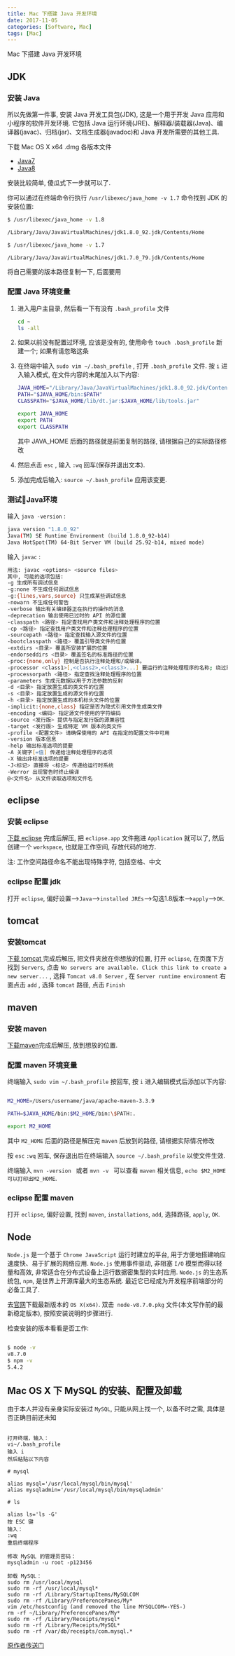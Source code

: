 ```yaml
---
title: Mac 下搭建 Java 开发环境
date: 2017-11-05
categories: [Software, Mac]
tags: [Mac]
---
```


Mac 下搭建 Java 开发环境

## JDK

### 安装 Java

所以先做第一件事, 安装 Java 开发工具包(JDK), 这是一个用于开发 Java 应用和小程序的软件开发环境. 它包括 Java 运行环境(JRE)、解释器/装载器(Java)、编译器(javac)、归档(jar)、文档生成器(javadoc)和 Java 开发所需要的其他工具.

下载 Mac OS X x64 .dmg 各版本文件

- [Java7](http://www.oracle.com/technetwork/java/javase/downloads/jdk7-downloads-1880260.html)
- [Java8](http://www.oracle.com/technetwork/java/javase/downloads/jdk8-downloads-2133151.html)

安装比较简单, 傻瓜式下一步就可以了.

你可以通过在终端命令行执行 `/usr/libexec/java_home -v 1.7` 命令找到 JDK 的安装位置:

```zsh
$ /usr/libexec/java_home -v 1.8

/Library/Java/JavaVirtualMachines/jdk1.8.0_92.jdk/Contents/Home

$ /usr/libexec/java_home -v 1.7

/Library/Java/JavaVirtualMachines/jdk1.7.0_79.jdk/Contents/Home
```

将自己需要的版本路径复制一下, 后面要用

### 配置 Java 环境变量

1. 进入用户主目录, 然后看一下有没有 `.bash_profile` 文件

    ```zsh
    cd ~
    ls -all
    ```

2. 如果以前没有配置过环境, 应该是没有的, 使用命令 `touch .bash_profile` 新建一个; 如果有请忽略这条
3. 在终端中输入 `sudo vim ~/.bash_profile` , 打开 `.bash_profile` 文件. 按 `i` 进入输入模式, 在文件内容的末尾加入以下内容:

    ```zsh
    JAVA_HOME="/Library/Java/JavaVirtualMachines/jdk1.8.0_92.jdk/Contents/Home"
    PATH="$JAVA_HOME/bin:$PATH"
    CLASSPATH="$JAVA_HOME/lib/dt.jar:$JAVA_HOME/lib/tools.jar"

    export JAVA_HOME
    export PATH
    export CLASSPATH
    ```

    其中 JAVA_HOME 后面的路径就是前面复制的路径, 请根据自己的实际路径修改

4. 然后点击 `esc` , 输入 `:wq` 回车(保存并退出文本).
5. 添加完成后输入: `source ~/.bash_profile` 应用该变更.

### 测试Java环境

输入 `java -version` :

```zsh
java version "1.8.0_92"
Java(TM) SE Runtime Environment (build 1.8.0_92-b14)
Java HotSpot(TM) 64-Bit Server VM (build 25.92-b14, mixed mode)

```

输入 `javac` :

```zsh
用法: javac <options> <source files>
其中, 可能的选项包括:
-g 生成所有调试信息
-g:none 不生成任何调试信息
-g:{lines,vars,source} 只生成某些调试信息
-nowarn 不生成任何警告
-verbose 输出有关编译器正在执行的操作的消息
-deprecation 输出使用已过时的 API 的源位置
-classpath <路径> 指定查找用户类文件和注释处理程序的位置
-cp <路径> 指定查找用户类文件和注释处理程序的位置
-sourcepath <路径> 指定查找输入源文件的位置
-bootclasspath <路径> 覆盖引导类文件的位置
-extdirs <目录> 覆盖所安装扩展的位置
-endorseddirs <目录> 覆盖签名的标准路径的位置
-proc:{none,only} 控制是否执行注释处理和/或编译。
-processor <class1>[,<class2>,<class3>...] 要运行的注释处理程序的名称; 绕过默认的搜索进程
-processorpath <路径> 指定查找注释处理程序的位置
-parameters 生成元数据以用于方法参数的反射
-d <目录> 指定放置生成的类文件的位置
-s <目录> 指定放置生成的源文件的位置
-h <目录> 指定放置生成的本机标头文件的位置
-implicit:{none,class} 指定是否为隐式引用文件生成类文件
-encoding <编码> 指定源文件使用的字符编码
-source <发行版> 提供与指定发行版的源兼容性
-target <发行版> 生成特定 VM 版本的类文件
-profile <配置文件> 请确保使用的 API 在指定的配置文件中可用
-version 版本信息
-help 输出标准选项的提要
-A 关键字[=值] 传递给注释处理程序的选项
-X 输出非标准选项的提要
-J<标记> 直接将 <标记> 传递给运行时系统
-Werror 出现警告时终止编译
@<文件名> 从文件读取选项和文件名
```

## eclipse

### 安装 eclipse

[下载 eclipse](https://www.eclipse.org/downloads/) 完成后解压, 把 `eclipse.app` 文件拖进 `Application` 就可以了, 然后创建一个 `workspace`, 也就是工作空间, 存放代码的地方.

注: 工作空间路径命名不能出现特殊字符, 包括空格、中文

### eclipse 配置 jdk

打开 `eclipse`, 偏好设置-->`Java`-->`installed JREs`-->勾选1.8版本-->`apply`-->`OK`.

## tomcat

### 安装tomcat

[下载 tomcat ](https://tomcat.apache.org/download-80.cgi)完成后解压, 把文件夹放在你想放的位置, 打开 `eclipse`, 在页面下方找到 `Servers`, 点击 `No servers are available. Click this link to create a new server...` , 选择 `Tomcat v8.0 Server` , 在 `Server runtime environment` 右面点击 `add` , 选择 `tomcat` 路径, 点击 `Finish`

## maven

### 安装 maven

[下载maven](http://maven.apache.org/download.cgi)完成后解压, 放到想放的位置.

### 配置 maven 环境变量

终端输入 `sudo vim ~/.bash_profile` 按回车, 按 `i` 进入编辑模式后添加以下内容:

```zsh

M2_HOME=/Users/username/java/apache-maven-3.3.9

PATH=$JAVA_HOME/bin:$M2_HOME/bin:\$PATH:.

export M2_HOME

```

其中 `M2_HOME` 后面的路径是解压完 `maven` 后放到的路径, 请根据实际情况修改

按 `esc` `:wq` 回车, 保存退出后在终端输入 `source ~/.bash_profile` 以使文件生效.

终端输入 `mvn -version ` 或者 `mvn -v ` 可以查看 `maven` 相关信息, `echo $M2_HOME` `可以打印出M2_HOME`.

### eclipse 配置 maven

打开 `eclipse`, 偏好设置, 找到 `maven`, `installations`, `add`, 选择路径, `apply`, `OK`.

## Node

`Node.js` 是一个基于 `Chrome JavaScript` 运行时建立的平台, 用于方便地搭建响应速度快、易于扩展的网络应用. `Node.js` 使用事件驱动, 非阻塞 `I/O` 模型而得以轻量和高效, 非常适合在分布式设备上运行数据密集型的实时应用. `Node.js` 的生态系统包, `npm`, 是世界上开源库最大的生态系统. 最近它已经成为开发程序前端部分的必备工具了.

去[官网](https://nodejs.org/)下载最新版本的 `OS X(x64)`. 双击` node-v8.7.0.pkg` 文件(本文写作前的最新稳定版本), 按照安装说明的步骤进行.

检查安装的版本看看是否工作:

```zsh

$ node -v
v8.7.0
$ npm -v
5.4.2

```

## Mac OS X 下 MySQL 的安装、配置及卸载

由于本人并没有亲身实际安装过 `MySQL`, 只能从网上找一个, 以备不时之需, 具体是否正确目前还未知

```

打开终端，输入：
vi~/.bash_profile
输入 i
然后粘贴以下内容

# mysql

alias mysql='/usr/local/mysql/bin/mysql'
alias mysqladmin='/usr/local/mysql/bin/mysqladmin'

# ls

alias ls='ls -G'
按 ESC 键
输入：
:wq
重启终端程序

修改 MySQL 的管理员密码：
mysqladmin -u root -p123456

卸载 MySQL：
sudo rm /usr/local/mysql
sudo rm -rf /usr/local/mysql*
sudo rm -rf /Library/StartupItems/MySQLCOM
sudo rm -rf /Library/PreferencePanes/My*
vim /etc/hostconfig (and removed the line MYSQLCOM=-YES-)
rm -rf ~/Library/PreferencePanes/My*
sudo rm -rf /Library/Receipts/mysql*
sudo rm -rf /Library/Receipts/MySQL*
sudo rm -rf /var/db/receipts/com.mysql.*

```

[原作者传送门](http://www.cnblogs.com/iospp/p/5074522.html)
